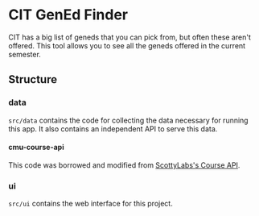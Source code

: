 # CIT GenEd Finder
CIT has a big list of geneds that you can pick from, but often these aren't offered. This tool allows you to see all the geneds offered in the current semester.

## Structure

### data
`src/data` contains the code for collecting the data necessary for running this app. It also contains an independent API to serve this data.

#### cmu-course-api
This code was borrowed and modified from [ScottyLabs's Course API](https://github.com/ScottyLabs/course-api).

### ui
`src/ui` contains the web interface for this project.

